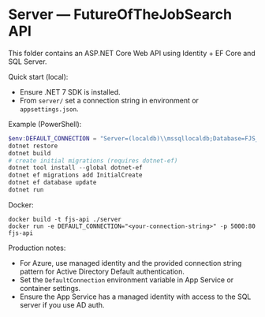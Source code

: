 # Server — FutureOfTheJobSearch API

This folder contains an ASP.NET Core Web API using Identity + EF Core and SQL Server. 

Quick start (local):

- Ensure .NET 7 SDK is installed.
- From `server/` set a connection string in environment or `appsettings.json`.

Example (PowerShell):

```powershell
$env:DEFAULT_CONNECTION = "Server=(localdb)\\mssqllocaldb;Database=FJS_dev;Trusted_Connection=True;MultipleActiveResultSets=true"
dotnet restore
dotnet build
# create initial migrations (requires dotnet-ef)
dotnet tool install --global dotnet-ef
dotnet ef migrations add InitialCreate
dotnet ef database update
dotnet run
```

Docker:

```
docker build -t fjs-api ./server
docker run -e DEFAULT_CONNECTION="<your-connection-string>" -p 5000:80 fjs-api
```

Production notes:
- For Azure, use managed identity and the provided connection string pattern for Active Directory Default authentication.
- Set the `DefaultConnection` environment variable in App Service or container settings.
- Ensure the App Service has a managed identity with access to the SQL server if you use AD auth.

